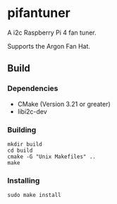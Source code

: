 # pifantuner

A i2c Raspberry Pi 4 fan tuner.  

Supports the Argon Fan Hat.

## Build

### Dependencies

* CMake (Version 3.21 or greater)
* libi2c-dev

### Building

```
mkdir build
cd build
cmake -G "Unix Makefiles" ..
make
```

### Installing

```
sudo make install
```
